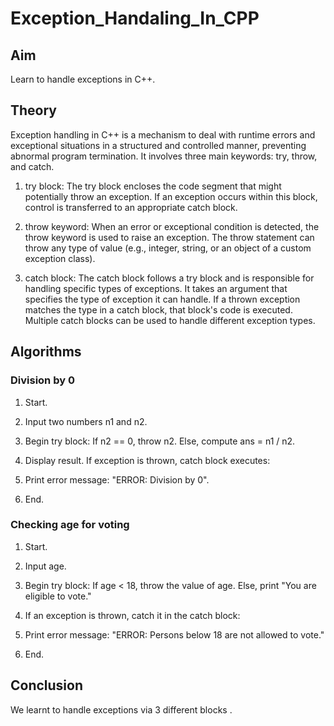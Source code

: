 # Exception_Handaling_In_CPP
## Aim
Learn to handle exceptions in C++.
## Theory
Exception handling in C++ is a mechanism to deal with runtime errors and exceptional situations in a structured and controlled manner, preventing abnormal program termination. It involves three main keywords: try, throw, and catch. 

1. try block:
The try block encloses the code segment that might potentially throw an exception. If an exception occurs within this block, control is transferred to an appropriate catch block.

2. throw keyword:
When an error or exceptional condition is detected, the throw keyword is used to raise an exception. The throw statement can throw any type of value (e.g., integer, string, or an object of a custom exception class).

3. catch block:
The catch block follows a try block and is responsible for handling specific types of exceptions. It takes an argument that specifies the type of exception it can handle. If a thrown exception matches the type in a catch block, that block's code is executed. Multiple catch blocks can be used to handle different exception types.

## Algorithms
### Division by 0
1. Start.

2. Input two numbers n1 and n2.

3. Begin try block: If n2 == 0, throw n2. Else, compute ans = n1 / n2.

4. Display result. If exception is thrown, catch block executes:

5. Print error message: "ERROR: Division by 0".

6. End.
### Checking age for voting
1. Start.

2. Input age.

3. Begin try block: If age < 18, throw the value of age. Else, print "You are eligible to vote."

4. If an exception is thrown, catch it in the catch block:

5. Print error message: "ERROR: Persons below 18 are not allowed to vote."

6. End.
## Conclusion
We learnt to handle exceptions via 3 different blocks . 
